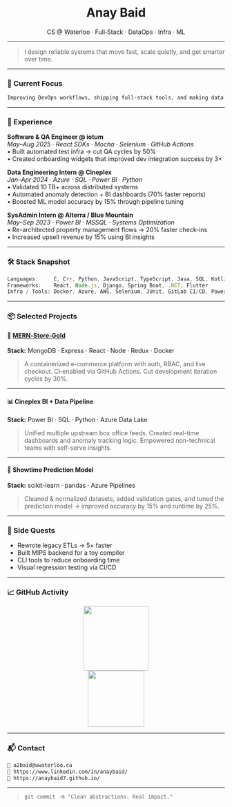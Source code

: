 <h1 align="center">Anay Baid</h1>
<p align="center">
  CS @ Waterloo · Full‑Stack · DataOps · Infra · ML  
</p>

---

> I design reliable systems that move fast, scale quietly, and get smarter over time.

---

### 🧠 Current Focus

```txt
Improving DevOps workflows, shipping full-stack tools, and making data pipelines robust and observable.
```

---

### 🚀 Experience

**Software & QA Engineer @ iotum**  
_May–Aug 2025 · React SDKs · Mocha · Selenium · GitHub Actions_  
• Built automated test infra → cut QA cycles by 50%  
• Created onboarding widgets that improved dev integration success by 3×  

**Data Engineering Intern @ Cineplex**  
_Jan–Apr 2024 · Azure · SQL · Power BI · Python_  
• Validated 10 TB+ across distributed systems  
• Automated anomaly detection + BI dashboards (70% faster reports)  
• Boosted ML model accuracy by 15% through pipeline tuning  

**SysAdmin Intern @ Alterra / Blue Mountain**  
_May–Sep 2023 · Power BI · MSSQL · Systems Optimization_  
• Re-architected property management flows → 20% faster check-ins  
• Increased upsell revenue by 15% using BI insights  

---

### 🛠️ Stack Snapshot

```ts
Languages:     C, C++, Python, JavaScript, TypeScript, Java, SQL, Kotlin, R  
Frameworks:    React, Node.js, Django, Spring Boot, .NET, Flutter  
Infra / Tools: Docker, Azure, AWS, Selenium, JUnit, GitLab CI/CD, Power BI, VMWare  
```

---

### 📦 Selected Projects

#### 🛒 [MERN‑Store‑Gold](https://mern-store-gold.vercel.app/)  
**Stack:** MongoDB · Express · React · Node · Redux · Docker  
> A containerized e‑commerce platform with auth, RBAC, and live checkout. CI‑enabled via GitHub Actions. Cut development iteration cycles by 30%.

---

#### 📊 Cineplex BI + Data Pipeline  
**Stack:** Power BI · SQL · Python · Azure Data Lake  
> Unified multiple upstream box office feeds. Created real-time dashboards and anomaly tracking logic. Empowered non-technical teams with self-serve insights.

---

#### 🤖 Showtime Prediction Model  
**Stack:** scikit-learn · pandas · Azure Pipelines  
> Cleaned & normalized datasets, added validation gates, and tuned the prediction model → improved accuracy by 15% and runtime by 25%.

---

### 🧪 Side Quests

- Rewrote legacy ETLs → 5× faster  
- Built MIPS backend for a toy compiler  
- CLI tools to reduce onboarding time  
- Visual regression testing via CI/CD  

---

### 📈 GitHub Activity

<p align="center">
  <img src="https://github-readme-stats.vercel.app/api?username=anaybaid7&show_icons=true&theme=tokyonight&count_private=true" height="150" />
  <br/>
  <img src="https://streak-stats.demolab.com/?user=anaybaid7&theme=dark" height="130"/>
</p>

---

### 📬 Contact

```md
📧 a2baid@uwaterloo.ca  
🔗 https://www.linkedin.com/in/anaybaid/  
💾 https://anaybaid7.github.io/  
```

---

> `git commit -m "Clean abstractions. Real impact."`
